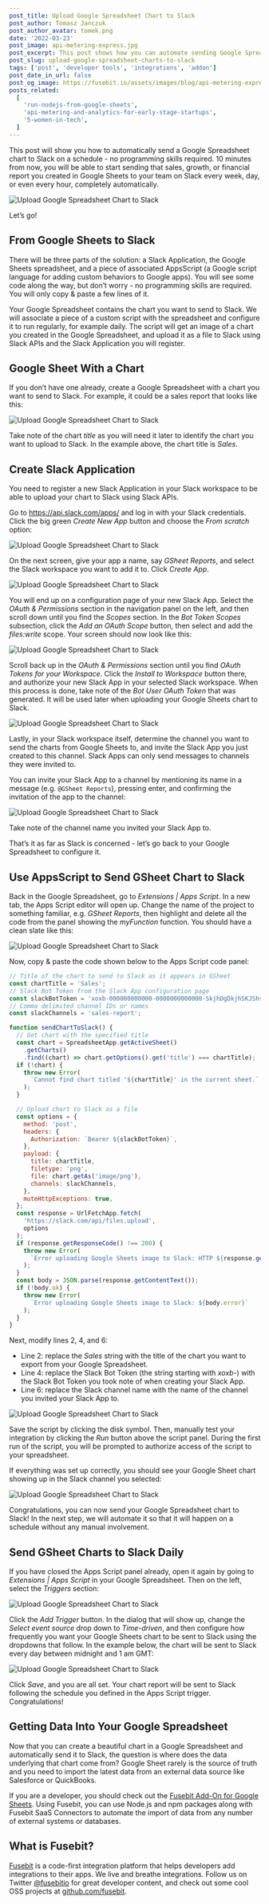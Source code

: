 ```yaml
---
post_title: Upload Google Spreadsheet Chart to Slack
post_author: Tomasz Janczuk
post_author_avatar: tomek.png
date: '2022-03-23'
post_image: api-metering-express.jpg
post_excerpt: This post shows how you can automate sending Google Spreadsheet charts to Slack on a schedule. No programming experience is required.
post_slug: upload-google-spreadsheet-charts-to-slack
tags: ['post', 'developer tools', 'integrations', 'addon']
post_date_in_url: false
post_og_image: https://fusebit.io/assets/images/blog/api-metering-express.jpg
posts_related:
  [
    'run-nodejs-from-google-sheets',
    'api-metering-and-analytics-for-early-stage-startups',
    '5-women-in-tech',
  ]
---
```


This post will show you how to automatically send a Google Spreadsheet chart to Slack on a schedule - no programming skills required. 10 minutes from now, you will be able to start sending that sales, growth, or financial report you created in Google Sheets to your team on Slack every week, day, or even every hour, completely automatically.

![Upload Google Spreadsheet Chart to Slack](blog-upload-1.png)

Let’s go!

## From Google Sheets to Slack

There will be three parts of the solution: a Slack Application, the Google Sheets spreadsheet, and a piece of associated AppsScript (a Google script language for adding custom behaviors to Google apps). You will see some code along the way, but don’t worry - no programming skills are required. You will only copy & paste a few lines of it.

Your Google Spreadsheet contains the chart you want to send to Slack. We will associate a piece of a custom script with the spreadsheet and configure it to run regularly, for example daily. The script will get an image of a chart you created in the Google Spreadsheet, and upload it as a file to Slack using Slack APIs and the Slack Application you will register.

## Google Sheet With a Chart

If you don’t have one already, create a Google Spreadsheet with a chart you want to send to Slack. For example, it could be a sales report that looks like this:

![Upload Google Spreadsheet Chart to Slack](blog-upload-2.png)

Take note of the chart _title_ as you will need it later to identify the chart you want to upload to Slack. In the example above, the chart title is _Sales_.

## Create Slack Application

You need to register a new Slack Application in your Slack workspace to be able to upload your chart to Slack using Slack APIs.

Go to <a href="https://api.slack.com/apps/" target="_blank">https://api.slack.com/apps/</a> and log in with your Slack credentials. Click the big green _Create New App_ button and choose the _From scratch_ option:

![Upload Google Spreadsheet Chart to Slack](blog-upload-3.png)

On the next screen, give your app a name, say _GSheet Reports_, and select the Slack workspace you want to add it to. Click _Create App_.

![Upload Google Spreadsheet Chart to Slack](blog-upload-4.png)

You will end up on a configuration page of your new Slack App. Select the _OAuth & Permissions_ section in the navigation panel on the left, and then scroll down until you find the _Scopes_ section. In the _Bot Token Scopes_ subsection, click the _Add an OAuth Scope_ button, then select and add the _files:write_ scope. Your screen should now look like this:

![Upload Google Spreadsheet Chart to Slack](blog-upload-5.png)

Scroll back up in the _OAuth & Permissions_ section until you find _OAuth Tokens for your Workspace_. Click the _Install to Workspace_ button there, and authorize your new Slack App in your selected Slack workspace. When this process is done, take note of the _Bot User OAuth Token_ that was generated. It will be used later when uploading your Google Sheets chart to Slack.

![Upload Google Spreadsheet Chart to Slack](blog-upload-6.png)

Lastly, in your Slack workspace itself, determine the channel you want to send the charts from Google Sheets to, and invite the Slack App you just created to this channel. Slack Apps can only send messages to channels they were invited to.

You can invite your Slack App to a channel by mentioning its name in a message (e.g. `@GSheet Reports`), pressing enter, and confirming the invitation of the app to the channel:

![Upload Google Spreadsheet Chart to Slack](blog-upload-7.png)

Take note of the channel name you invited your Slack App to.

That’s it as far as Slack is concerned - let’s go back to your Google Spreadsheet to configure it.

## Use AppsScript to Send GSheet Chart to Slack

Back in the Google Spreadsheet, go to _Extensions | Apps Script_. In a new tab, the Apps Script editor will open up. Change the name of the project to something familiar, e.g. _GSheet Reports_, then highlight and delete all the code from the panel showing the _myFunction_ function. You should have a clean slate like this:

![Upload Google Spreadsheet Chart to Slack](blog-upload-8.png)

Now, copy & paste the code shown below to the Apps Script code panel:

```javascript
// Title of the chart to send to Slack as it appears in GSheet
const chartTitle = 'Sales';
// Slack Bot Token from the Slack App configuration page
const slackBotToken = 'xoxb-000000000000-0000000000000-SkjhDgDkjhSKJShsSKJ';
// Comma delimited channel IDs or names
const slackChannels = 'sales-report';

function sendChartToSlack() {
  // Get chart with the specified title
  const chart = SpreadsheetApp.getActiveSheet()
    .getCharts()
    .find((chart) => chart.getOptions().get('title') === chartTitle);
  if (!chart) {
    throw new Error(
      `Cannot find chart titled '${chartTitle}' in the current sheet.`
    );
  }

  // Upload chart to Slack as a file
  const options = {
    method: 'post',
    headers: {
      Authorization: `Bearer ${slackBotToken}`,
    },
    payload: {
      title: chartTitle,
      filetype: 'png',
      file: chart.getAs('image/png'),
      channels: slackChannels,
    },
    muteHttpExceptions: true,
  };
  const response = UrlFetchApp.fetch(
    'https://slack.com/api/files.upload',
    options
  );
  if (response.getResponseCode() !== 200) {
    throw new Error(
      `Error uploading Google Sheets image to Slack: HTTP ${response.getResponseCode()}: ${response.getContentText()}`
    );
  }
  const body = JSON.parse(response.getContentText());
  if (!body.ok) {
    throw new Error(
      `Error uploading Google Sheets image to Slack: ${body.error}`
    );
  }
}
```

Next, modify lines 2, 4, and 6:

- Line 2: replace the _Sales_ string with the title of the chart you want to export from your Google Spreadsheet.
- Line 4: replace the Slack Bot Token (the string starting with _xoxb-_) with the Slack Bot Token you took note of when creating your Slack App.
- Line 6: replace the Slack channel name with the name of the channel you invited your Slack App to.

![Upload Google Spreadsheet Chart to Slack](blog-upload-9.png)

Save the script by clicking the disk symbol. Then, manually test your integration by clicking the _Run_ button above the script panel. During the first run of the script, you will be prompted to authorize access of the script to your spreadsheet.

If everything was set up correctly, you should see your Google Sheet chart showing up in the Slack channel you selected:

![Upload Google Spreadsheet Chart to Slack](blog-upload-1.png)

Congratulations, you can now send your Google Spreadsheet chart to Slack! In the next step, we will automate it so that it will happen on a schedule without any manual involvement.

## Send GSheet Charts to Slack Daily

If you have closed the Apps Script panel already, open it again by going to _Extensions | Apps Script_ in your Google Spreadsheet. Then on the left, select the _Triggers_ section:

![Upload Google Spreadsheet Chart to Slack](blog-upload-10.png)

Click the _Add Trigger_ button. In the dialog that will show up, change the _Select event source_ drop down to _Time-driven_, and then configure how frequently you want your Google Sheets chart to be sent to Slack using the dropdowns that follow. In the example below, the chart will be sent to Slack every day between midnight and 1 am GMT:

![Upload Google Spreadsheet Chart to Slack](blog-upload-11.png)

Click _Save_, and you are all set. Your chart report will be sent to Slack following the schedule you defined in the Apps Script trigger. Congratulations!

## Getting Data Into Your Google Spreadsheet

Now that you can create a beautiful chart in a Google Spreadsheet and automatically send it to Slack, the question is where does the data underlying that chart come from? Google Sheet rarely is the source of truth and you need to import the latest data from an external data source like Salesforce or QuickBooks.

If you are a developer, you should check out the [Fusebit Add-On for Google Sheets](https://fusebit.io/blog/run-nodejs-from-google-sheets/). Using Fusebit, you can use Node.js and npm packages along with Fusebit SaaS Connectors to automate the import of data from any number of external systems or databases.

## What is Fusebit?

[Fusebit](https://fusebit.io) is a code-first integration platform that helps developers add integrations to their apps. We live and breathe integrations. Follow us on Twitter [@fusebitio](https://twitter.com/fusebitio) for great developer content, and check out some cool OSS projects at [github.com/fusebit](https://github.com/fusebit).

